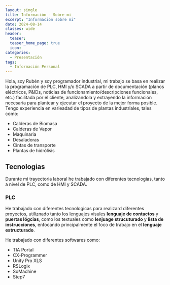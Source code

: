 ```yaml
---
layout: single
title: Información - Sobre mi
excerpt: "Información sobre mi"
date: 2024-08-14
classes: wide
header:
  teaser: 
  teaser_home_page: true
  icon: 
categories:
  - Presentación
tags:  
  - Información Personal
---
```


Hola, soy Rubén y soy programador industrial, mi trabajo se basa en realizar la programación de PLC, HMI y/o SCADA a partir de documentación (planos eléctricos, P&IDs, noticias de funcionamiento/descripciones funcionales, etc.) facilitada por el cliente, analizandola y extrayendo la información necesaria para plantear y ejecutar el proyecto de la mejor forma posible. Tengo experiencia en varieadad de tipos de plantas industriales, tales como:

  - Calderas de Biomasa
  - Calderas de Vapor
  - Maquinaria
  - Desaladoras
  - Cintas de transporte
  - Plantas de hidrólisis

## Tecnologias

Durante mi trayectoria laboral he trabajado con diferentes tecnologias, tanto a nivel de PLC, como de HMI y SCADA.

### PLC

He trabajado con diferentes tecnologicas para realizard diferentes proyectos, utiliznado tanto los lenguajes visules **lenguaje de contactos** y **puertas lógcias**, como los textuales como **lenjuage strucuturado** y **lista de instrucciones**, enfocando principalmente el foco de trabajo en el **lenguaje estructurado**.

He trabajado con diferentes softwares como:

  - TIA Portal
  - CX-Programmer
  - Unity Pro XLS
  - RSLogix
  - SoMachine
  - Step7

